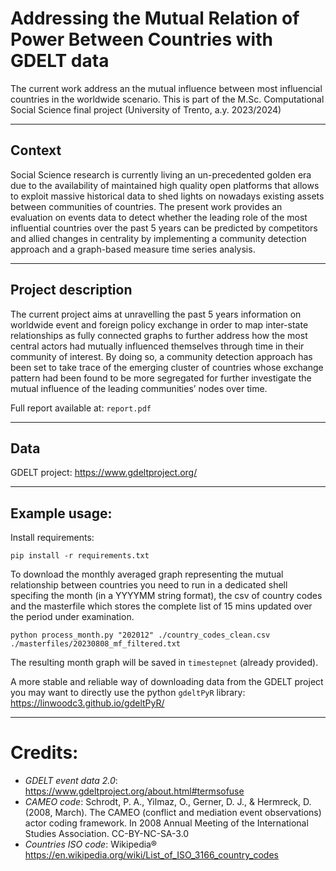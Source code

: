 # Addressing the Mutual Relation of Power Between Countries with GDELT data

The current work address an the mutual influence between most influencial countries in the worldwide scenario. This is part of the M.Sc. Computational Social Science final project (University of Trento, a.y. 2023/2024) 

---

## Context
Social Science research is currently living an un-precedented golden era due to the availability of maintained high quality open platforms that allows to exploit massive historical data to shed lights on nowadays existing assets between communities of countries. The present work provides an evaluation on events data to detect whether the leading role of the most influential countries over the past 5 years can be predicted by competitors and allied changes in centrality by implementing a community detection approach and a graph-based measure time
series analysis.

---

## Project description
The current project aims at unravelling the past 5 years information on worldwide event and foreign policy exchange in order to map inter-state relationships as fully connected graphs to further address how the most central actors had mutually influenced themselves through time in their community of interest. By doing so, a community detection approach has been set to take trace of the emerging cluster of countries whose exchange pattern had been found to be more segregated for further investigate the mutual influence of the leading communities’ nodes over time.

Full report available at: `report.pdf`

---

## Data
GDELT project: https://www.gdeltproject.org/

---

## Example usage:

Install requirements: 
```shell
pip install -r requirements.txt
```

To download the monthly averaged graph representing the mutual relationship between countries you need to run in a dedicated shell specifing the month (in a YYYYMM string format), the csv of country codes and the masterfile which stores the complete list of 15 mins updated over the period under examination.

```shell
python process_month.py "202012" ./country_codes_clean.csv ./masterfiles/20230808_mf_filtered.txt
```
The resulting month graph will be saved in `timestepnet` (already provided).

A more stable and reliable way of downloading data from the GDELT project you may want to directly use the python `gdeltPyR` library: https://linwoodc3.github.io/gdeltPyR/

---

# Credits:
- *GDELT event data 2.0*: https://www.gdeltproject.org/about.html#termsofuse
- *CAMEO code*: Schrodt, P. A., Yilmaz, O., Gerner, D. J., & Hermreck, D. (2008, March). The CAMEO (conflict and mediation event observations) actor coding framework. In 2008 Annual Meeting of the International Studies Association. CC-BY-NC-SA-3.0
- *Countries ISO code*: Wikipedia® https://en.wikipedia.org/wiki/List_of_ISO_3166_country_codes
